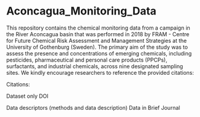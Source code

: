 # Aconcagua_Monitoring_Data
This repository contains the chemical monitoring data from a campaign in the River Aconcagua basin that was performed in 2018 by FRAM - Centre for Future Chemical Risk Assessment and Management Strategies at the University of Gothenburg (Sweden). The primary aim of the study was to assess the presence and concentrations of emerging chemicals, including pesticides, pharmaceutical and personal care products (PPCPs), surfactants, and industrial chemicals, across nine designated sampling sites. We kindly encourage researchers to reference the provided citations:

Citations:

Dataset only DOI

Data descriptors (methods and data description) Data in Brief Journal
